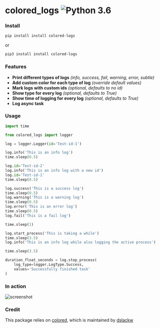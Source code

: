 # colored_logs ![Python 3.6](https://img.shields.io/static/v1?label=Python&message=3.6%20|%203.7&color=blue)

### Install
```Bash
pip install install colored-logs
```
or
```Bash
pip3 install install colored-logs
```

### Features
* __Print different types of logs__ _(info, success, fail, warning, error, subtle)_
* __Add custom color for each type of log__ _(override default values)_
* __Mark logs with custom ids__ _(optional, defaults to no id)_
* __Show type for every log__ _(optional, defaults to True)_
* __Show time of logging for every log__ _(optional, defaults to True)_
* __Log async task__

### Usage
```Python
import time

from colored_logs import logger

log = logger.Logger(id='Test-id-1')

log.info('This is an info log')
time.sleep(0.5)

log.id='Test-id-2'
log.info('This is an info log with a new id')
log.id='Test-id-1'
time.sleep(0.5)

log.success('This is a success log')
time.sleep(0.5)
log.warning('This is a warning log')
time.sleep(0.5)
log.error('This is an error log')
time.sleep(0.5)
log.fail('This is a fail log')

time.sleep(1)

log.start_process('This is taking a while')
time.sleep(3.5)
log.info('This is an info log while also logging the active process')

time.sleep(3.5)

duration_float_seconds = log.stop_process(
    log_type=logger.LogType.Success,
    values='Successfully finished task'
)
```

### In action
![screenshot](https://v.redd.it/ukunwf7xcdw41/DASH_720?source=fallback)

### Credit
This package relies on [colored](https://pypi.org/project/colored/), which is maintained by [dslackw](https://pypi.org/user/dslackw/)
